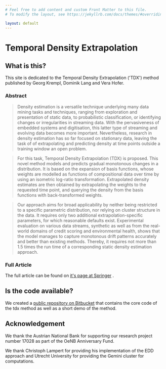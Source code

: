 ```yaml
---
# Feel free to add content and custom Front Matter to this file.
# To modify the layout, see https://jekyllrb.com/docs/themes/#overriding-theme-defaults

layout: default
---
```



Temporal Density Extrapolation
====================

What is this?
---------------------


This site is dedicated to the Temporal Density Extrapolation ('TDX') method published by Georg Krempl, Dominik Lang and Vera Hofer.

### Abstract

>Density estimation is a versatile technique underlying many data mining tasks and techniques, ranging from exploration and presentation of static data, to probabilistic classification, or identifying changes or irregularities in streaming data. With the pervasiveness of embedded systems and digitisation, this latter type of streaming and evolving data becomes more important. Nevertheless, research in density estimation has so far focused on stationary data, leaving the task of of extrapolating and predicting density at time points outside a training window an open problem.

>For this task, Temporal Density Extrapolation (TDX) is proposed. This novel method models and predicts gradual monotonous changes in a distribution. It is based on the expansion of basis functions, whose weights are modelled as functions of compositional data over time by using an isometric log-ratio transformation. Extrapolated density estimates are then obtained by extrapolating the weights to the requested time point, and querying the density from the basis functions with back-transformed weights.

>Our approach aims for broad applicability by neither being restricted to a specific parametric distribution, nor relying on cluster structure in the data. It requires only two additional extrapolation-specific parameters, for which reasonable defaults exist. Experimental evaluation on various data streams, synthetic as well as from the real-world domains of credit scoring and environmental health, shows that the model manages to capture monotonous drift patterns accurately and better than existing methods. Thereby, it requires not more than 1.5 times the run time of a corresponding static density estimation approach.

### Full Article

The full article can be found on [it's page at Springer](https://rdcu.be/bP6t5) .


Is the code available?
---------------------

We created a [public repository on Bitbucket](https://bitbucket.org/grazdriftmining/tdx_demo/) that contains the core code of the tdx method as well as a short demo of the method.

Acknowledgement
---------------------

We thank the Austrian National Bank for supporting our research project number 17028 as part of the OeNB Anniversary Fund. 

We thank Christoph Lampert for providing his implementation of the EDD approach and Utrecht
University for providing the Gemini cluster for computations.
